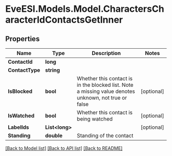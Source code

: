 # EveESI.Models.Model.CharactersCharacterIdContactsGetInner

## Properties

Name | Type | Description | Notes
------------ | ------------- | ------------- | -------------
**ContactId** | **long** |  | 
**ContactType** | **string** |  | 
**IsBlocked** | **bool** | Whether this contact is in the blocked list. Note a missing value denotes unknown, not true or false | [optional] 
**IsWatched** | **bool** | Whether this contact is being watched | [optional] 
**LabelIds** | **List&lt;long&gt;** |  | [optional] 
**Standing** | **double** | Standing of the contact | 

[[Back to Model list]](../README.md#documentation-for-models) [[Back to API list]](../README.md#documentation-for-api-endpoints) [[Back to README]](../README.md)

